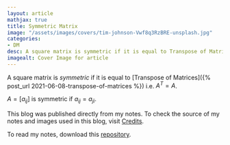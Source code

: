 ```yaml
---
layout: article
mathjax: true
title: Symmetric Matrix
image: "/assets/images/covers/tim-johnson-Vwf8q3RzBRE-unsplash.jpg"
categories:
- DM
desc: A square matrix is symmetric if it is equal to Transpose of Matrices i.e. $A^T = A$. 
imagealt: Cover Image for article
---
```


A square matrix is *symmetric* if it is equal to [Transpose of Matrices]({% post_url 2021-06-08-transpose-of-matrices %}) i.e. $A^T = A$.




















































































































































































































































































































































































































$A = [a_{ij}]$ is symmetric if $a_{ij} = a_{ji}$.





















































































































































































































































































































































































































This blog was published directly from my notes.
To check the source of my notes and images used in this blog, visit <a href="/credits.html" target="_blank">Credits</a>.

To read my notes, download this <a href="https://github.com/bovem/CS" target="blank">repository</a>.